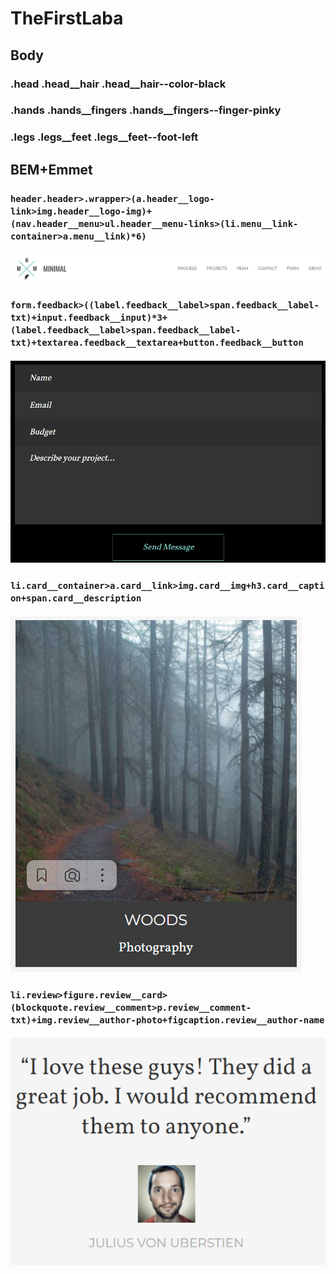 # TheFirstLaba

## Body

### .head .head__hair .head__hair--color-black
### .hands .hands__fingers .hands__fingers--finger-pinky
### .legs .legs__feet .legs__feet--foot-left

## BEM+Emmet

### ```header.header>.wrapper>(a.header__logo-link>img.header__logo-img)+(nav.header__menu>ul.header__menu-links>(li.menu__link-container>a.menu__link)*6)```
#### ![скриншот к шапке](/img/%D0%A8%D0%B0%D0%BF%D0%BA%D0%B0.png)

### ```form.feedback>((label.feedback__label>span.feedback__label-txt)+input.feedback__input)*3+(label.feedback__label>span.feedback__label-txt)+textarea.feedback__textarea+button.feedback__button```
#### ![скриншот к форме](/img/%D0%A4%D0%BE%D1%80%D0%BC%D0%B0.png)

### ```li.card__container>a.card__link>img.card__img+h3.card__caption+span.card__description```
#### ![скриншот к карточке](/img/%D0%9A%D0%B0%D1%80%D1%82%D0%BE%D1%87%D0%BA%D0%B0.png)

### ```li.review>figure.review__card>(blockquote.review__comment>p.review__comment-txt)+img.review__author-photo+figcaption.review__author-name```
#### ![скриншот к комментарию](/img/%D0%9A%D0%BE%D0%BC%D0%BC%D0%B5%D0%BD%D1%82%D0%B0%D1%80%D0%B8%D0%B9.png)

